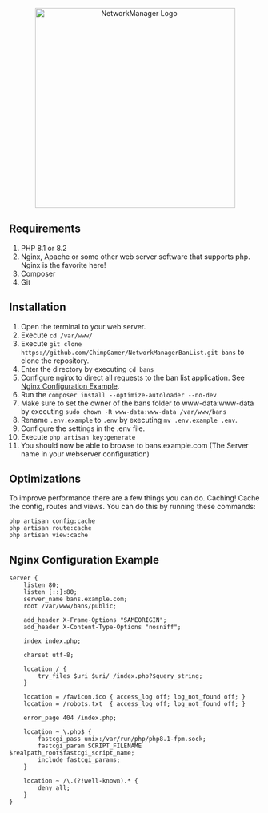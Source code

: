 <p align="center"><img src="https://imgur.com/wUhBSGv.png" width="400" alt="NetworkManager Logo"></p>

## Requirements
1. PHP 8.1 or 8.2
2. Nginx, Apache or some other web server software that supports php. Nginx is the favorite here!
3. Composer
4. Git

## Installation
1. Open the terminal to your web server.
2. Execute ``cd /var/www/``
3. Execute ``git clone https://github.com/ChimpGamer/NetworkManagerBanList.git bans`` to clone the repository.
4. Enter the directory by executing ``cd bans``
5. Configure nginx to direct all requests to the ban list application. See [Nginx Configuration Example](#Nginx-Configuration-Example).
6. Run the ``composer install --optimize-autoloader --no-dev``
7. Make sure to set the owner of the bans folder to www-data:www-data by executing ``sudo chown -R www-data:www-data /var/www/bans``
8. Rename ``.env.example`` to ``.env`` by executing ``mv .env.example .env``.
9. Configure the settings in the .env file.
10. Execute ``php artisan key:generate``
11. You should now be able to browse to bans.example.com (The Server name in your webserver configuration)

## Optimizations
To improve performance there are a few things you can do. Caching! Cache the config, routes and views. You can do this by running these commands:
```shell
php artisan config:cache
php artisan route:cache
php artisan view:cache
```

## Nginx Configuration Example
```
server {
    listen 80;
    listen [::]:80;
    server_name bans.example.com;
    root /var/www/bans/public;
 
    add_header X-Frame-Options "SAMEORIGIN";
    add_header X-Content-Type-Options "nosniff";
 
    index index.php;
 
    charset utf-8;
 
    location / {
        try_files $uri $uri/ /index.php?$query_string;
    }
 
    location = /favicon.ico { access_log off; log_not_found off; }
    location = /robots.txt  { access_log off; log_not_found off; }
 
    error_page 404 /index.php;
 
    location ~ \.php$ {
        fastcgi_pass unix:/var/run/php/php8.1-fpm.sock;
        fastcgi_param SCRIPT_FILENAME $realpath_root$fastcgi_script_name;
        include fastcgi_params;
    }
 
    location ~ /\.(?!well-known).* {
        deny all;
    }
}
```

